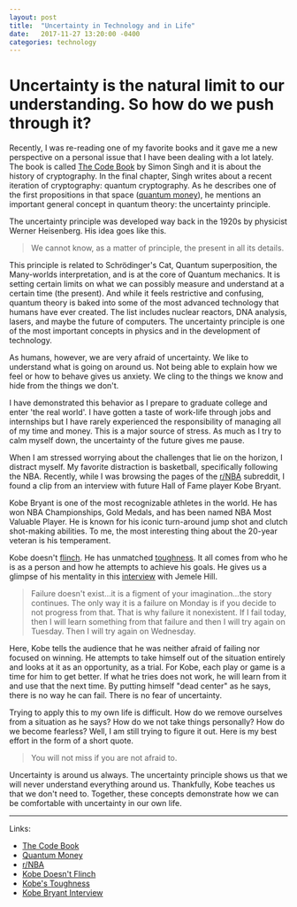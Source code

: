 ```yaml
---
layout: post
title:  "Uncertainty in Technology and in Life"
date:   2017-11-27 13:20:00 -0400
categories: technology
---
```


# Uncertainty is the natural limit to our understanding. So how do we push through it?

Recently, I was re-reading one of my favorite books and it gave me a new perspective on a personal issue that I have been dealing with a lot lately. The book is called [The Code Book](https://simonsingh.net/books/the-code-book/) by Simon Singh and it is about the history of cryptography. In the final chapter, Singh writes about a recent iteration of cryptography: quantum cryptography. As he describes one of the first propositions in that space ([quantum money](https://en.wikipedia.org/wiki/Quantum_money)), he mentions an important general concept in quantum theory: the uncertainty principle.

The uncertainty principle was developed way back in the 1920s by physicist Werner Heisenberg. His idea goes like this.

> We cannot know, as a matter of principle, the present in all its details.

This principle is related to Schrödinger's Cat, Quantum superposition, the Many-worlds interpretation, and is at the core of Quantum mechanics. It is setting certain limits on what we can possibly measure and understand at a certain time (the present). And while it feels restrictive and confusing, quantum theory is baked into some of the most advanced technology that humans have ever created. The list includes nuclear reactors, DNA analysis, lasers, and maybe the future of computers. The uncertainty principle is one of the most important concepts in physics and in the development of technology.

As humans, however, we are very afraid of uncertainty. We like to understand what is going on around us. Not being able to explain how we feel or how to behave gives us anxiety. We cling to the things we know and hide from the things we don't.

I have demonstrated this behavior as I prepare to graduate college and enter 'the real world'. I have gotten a taste of work-life through jobs and internships but I have rarely experienced the responsibility of managing all of my time and money. This is a major source of stress. As much as I try to calm myself down, the uncertainty of the future gives me pause.

When I am stressed worrying about the challenges that lie on the horizon, I distract myself. My favorite distraction is basketball, specifically following the NBA. Recently, while I was browsing the pages of the [r/NBA](https://www.reddit.com/r/nba/) subreddit, I found a clip from an interview with future Hall of Fame player Kobe Bryant.

Kobe Bryant is one of the most recognizable athletes in the world. He has won NBA Championships, Gold Medals, and has been named NBA Most Valuable Player. He is known for his iconic turn-around jump shot and clutch shot-making abilities. To me, the most interesting thing about the 20-year veteran is his temperament.

Kobe doesn't [flinch](https://youtu.be/BUdLLdR8Pow). He has unmatched [toughness](https://youtu.be/_O1KVWIT-H4). It all comes from who he is as a person and how he attempts to achieve his goals. He gives us a glimpse of his mentality in this [interview](https://streamable.com/tcgso) with Jemele Hill.

> Failure doesn't exist...it is a figment of your imagination...the story continues. The only way it is a failure on Monday is if you decide to not progress from that. That is why failure it nonexistent. If I fail today, then I will learn something from that failure and then I will try again on Tuesday. Then I will try again on Wednesday.

Here, Kobe tells the audience that he was neither afraid of failing nor focused on winning. He attempts to take himself out of the situation entirely and looks at it as an opportunity, as a trial. For Kobe, each play or game is a time for him to get better. If what he tries does not work, he will learn from it and use that the next time. By putting himself "dead center" as he says, there is no way he can fail. There is no fear of uncertainty.

Trying to apply this to my own life is difficult. How do we remove ourselves from a situation as he says? How do we not take things personally? How do we become fearless? Well, I am still trying to figure it out. Here is my best effort in the form of a short quote.

> You will not miss if you are not afraid to.

Uncertainty is around us always. The uncertainty principle shows us that we will never understand everything around us. Thankfully, Kobe teaches us that we don't need to. Together, these concepts demonstrate how we can be comfortable with uncertainty in our own life.

---

Links:

* [The Code Book](https://simonsingh.net/books/the-code-book/)
* [Quantum Money](https://en.wikipedia.org/wiki/Quantum_money)
* [r/NBA](https://www.reddit.com/r/nba/)
* [Kobe Doesn't Flinch](https://youtu.be/BUdLLdR8Pow)
* [Kobe's Toughness](https://youtu.be/_O1KVWIT-H4)
* [Kobe Bryant Interview](https://streamable.com/tcgso)